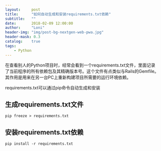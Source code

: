 ```yaml
---
layout:     post
title:      "如何自动生成和安装requirements.txt依赖"
subtitle:   ""
date:       2018-02-09 12:00:00
author:     "Loni"
header-img: "img/post-bg-nextgen-web-pwa.jpg"
header-mask: 0.3
catalog:    true
tags:
    - Python
---
```



<p>在查看别人的Python项目时，经常会看到一个requirements.txt文件，里面记录了当前程序的所有依赖包及其精确版本号。这个文件有点类似与Rails的Gemfile。其作用是用来在另一台PC上重新构建项目所需要的运行环境依赖。</p>
<p>requirements.txt可以通过pip命令自动生成和安装</p>
<h2 id=""生成requirements.txt文件"">生成requirements.txt文件</h2>
<pre class=""shell""><code class=""hljs css""><span class=""hljs-selector-tag"">pip</span> <span class=""hljs-selector-tag"">freeze</span> &gt; <span class=""hljs-selector-tag"">requirements</span><span class=""hljs-selector-class"">.txt</span></code></pre>
<h2 id=""安装requirements.txt依赖"">安装requirements.txt依赖</h2>
<pre class=""shell""><code class=""hljs css""><span class=""hljs-selector-tag"">pip</span> <span class=""hljs-selector-tag"">install</span> <span class=""hljs-selector-tag"">-r</span> <span class=""hljs-selector-tag"">requirements</span><span class=""hljs-selector-class"">.txt</span></code></pre>
